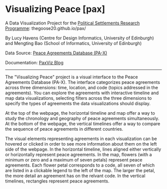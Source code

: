 # Visualizing Peace [pax]


A Data Visualization Project for the [Political Settlements Research Programme](http://www.politicalsettlements.org/): thegoose20.github.io/pax/

By Lucy Havens (Centre for Design Informatics, University of Edinburgh) and Mengting Bao (School of Informatics, University of Edinburgh)

Data Source: [Peace Agreements Database (PA-X)](www.peaceagreements.org/search)

Documentation: [PaxViz Blog](https://paxviz.wordpress.com/)

***

The "Visualizing Peace" project is a visual interface to the Peace Agreements Database (PA-X).  The interface categorizes peace agreements across three dimensions: time, location, and code (topics addressed in the agreements).  You can explore the agreements with interactive timeline and map data visualizations, selecting filters across the three dimensions to specify the types of agreements the data visualizations should display.  

At the top of the webpage, the horizontal timeline and map offer a way to study the chronology and geography of peace agreements simultaneously.  At the bottom of the webpage, the vertical timelines offer a way to compare the sequence of peace agreements in different countries.

The visual elements representing agreements in each visualization can be hovered or clicked in order to see more information about them on the left side of the webpage.  In the horizontal timeline, lines aligned either vertically or horizontally represent peace agreements.  In the map, flowers (with a minimum or zero and a maximum of seven petals) represent peace agreements.  Each flower petal corresponds to a code, all seven of which are listed in a clickable legend to the left of the map.  The larger the petal, the more detail an agreement  has on the relvant code.  In the vertical timelines, rectangles represent peace agreements.
